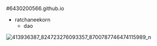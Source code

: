 #6430200566.github.io

- ratchaneekorn 
  - dao

![413936387_824723276093357_8700787746474115989_n](https://github.com/user-attachments/assets/1de97100-c180-4ee4-9e19-965986f3beb5)




